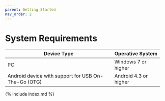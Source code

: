 ```yaml
---
parent: Getting Started
nav_order: 2
---
```

# System Requirements

|Device Type|Operative System|
|---|---|
|PC|Windows 7 or higher|
|Android device with support for USB On-The-Go (OTG)|Android 4.3 or higher|

{% include index.md %}
